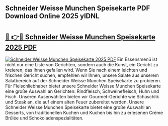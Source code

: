 ## Schneider Weisse Munchen Speisekarte PDF Download Online 2025 yIDNL

# <h2><a href="http://gc99etf.nevu.top/?p=Schneider+Weisse+Munchen+Speisekarte">🔗 👉🔴 Schneider Weisse Munchen Speisekarte 2025 PDF</a></h2>

[![Schneider Weisse Munchen Speisekarte 2025 PDF](https://i.imgur.com/dBaPXMq.png)](http://gc99etf.nevu.top/?p=Schneider+Weisse+Munchen+Speisekarte)
Ein Essensmenü ist nicht nur eine Liste von Gerichten, sondern auch die Kunst, ein Gericht zu kreieren, das Ihnen gefallen wird. Wenn Sie nach einem leichten und frischen Gericht suchen, empfehlen wir Ihnen, unsere Salate aus unserem Salatbereich auf der Schneider Weisse Munchen Speisekarte zu probieren. Für Fleischliebhaber bietet unsere Schneider Weisse Munchen Speisekarte eine große Auswahl an Gerichten: Rindfleisch, Schweinefleisch, Huhn und Fisch. Unseren Auserwählten bieten wir Gourmet-Gerichte wie Schaschlik und Steak an, die auf einem alten Feuer zubereitet werden. Unsere Schneider Weisse Munchen Speisekarte bietet eine große Auswahl an Desserts, von traditionellen Kuchen und Kuchen bis hin zu erlesenen Crème Brûlée und Schokoladenspezialitäten.
